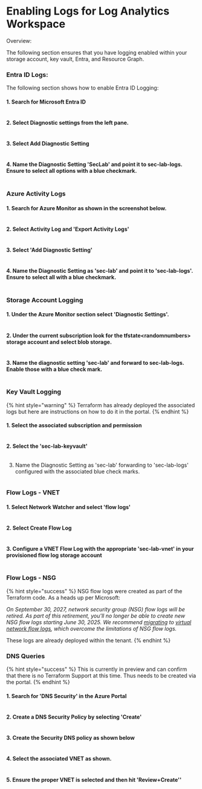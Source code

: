 # Enabling Logs for Log Analytics Workspace

Overview:

The following section ensures that you have logging enabled within your storage account, key vault, Entra, and Resource Graph.

### Entra ID Logs:

The following section shows how to enable Entra ID Logging:

#### 1. Search for Microsoft Entra ID

<figure><img src=".gitbook/assets/image (3) (1) (1).png" alt=""><figcaption></figcaption></figure>

#### 2.  Select Diagnostic settings from the left pane.&#x20;

<figure><img src=".gitbook/assets/image (4) (1) (1).png" alt=""><figcaption></figcaption></figure>

#### 3. Select Add Diagnostic Setting

<figure><img src=".gitbook/assets/image (5) (1) (1).png" alt=""><figcaption></figcaption></figure>

#### 4. Name the Diagnostic Setting 'SecLab' and point it to sec-lab-logs. Ensure to select all options with a blue checkmark.&#x20;

<figure><img src=".gitbook/assets/image (6) (1) (1).png" alt=""><figcaption></figcaption></figure>

### Azure Activity Logs

#### 1. Search for Azure Monitor as shown in the screenshot below.&#x20;

<figure><img src=".gitbook/assets/image (7) (1) (1).png" alt=""><figcaption></figcaption></figure>

#### 2. Select Activity Log and  'Export Activity Logs'

<figure><img src=".gitbook/assets/image (8) (1).png" alt=""><figcaption></figcaption></figure>

#### 3. Select 'Add Diagnostic Setting'

<figure><img src=".gitbook/assets/image (9) (1).png" alt=""><figcaption></figcaption></figure>

#### 4. Name the Diagnostic Setting as 'sec-lab' and point it to 'sec-lab-logs'. Ensure to select all with a blue checkmark.&#x20;

<figure><img src=".gitbook/assets/image (10) (1).png" alt=""><figcaption></figcaption></figure>

### Storage Account Logging

#### 1. Under the Azure Monitor section select 'Diagnostic Settings'.



<figure><img src=".gitbook/assets/image (12) (1).png" alt=""><figcaption></figcaption></figure>

#### 2. Under the current subscription look for the tfstate\<randomnumbers> storage account and select blob storage.

<figure><img src=".gitbook/assets/image (13).png" alt=""><figcaption></figcaption></figure>

#### 3. Name the diagnostic setting 'sec-lab' and forward to sec-lab-logs. Enable those with a blue check mark.&#x20;

<figure><img src=".gitbook/assets/image (11) (1).png" alt=""><figcaption></figcaption></figure>

### Key Vault Logging

{% hint style="warning" %}
Terraform has already deployed the associated logs but here are instructions on how to do it in the portal.
{% endhint %}

#### 1. Select the associated subscription and permission

<figure><img src=".gitbook/assets/image (15).png" alt=""><figcaption></figcaption></figure>

#### 2. Select the 'sec-lab-keyvault'

<figure><img src=".gitbook/assets/image (16).png" alt=""><figcaption></figcaption></figure>

3. Name the Diagnostic Setting as 'sec-lab' forwarding to 'sec-lab-logs' configured with the associated blue check marks.&#x20;

<figure><img src=".gitbook/assets/image (18).png" alt=""><figcaption></figcaption></figure>

### Flow Logs - VNET

#### 1. Select Network Watcher and select 'flow logs'

<figure><img src=".gitbook/assets/image (19).png" alt=""><figcaption></figcaption></figure>

#### 2. Select Create Flow Log

<figure><img src=".gitbook/assets/image (20).png" alt=""><figcaption></figcaption></figure>

#### 3. Configure a VNET Flow Log with the appropriate 'sec-lab-vnet' in your provisioned flow log storage account

<figure><img src=".gitbook/assets/image (5) (1).png" alt=""><figcaption></figcaption></figure>

### Flow Logs - NSG

{% hint style="success" %}
NSG flow logs were created as part of the Terraform code. As a heads up per Microsoft:

_On September 30, 2027, network security group (NSG) flow logs will be retired. As part of this retirement, you'll no longer be able to create new NSG flow logs starting June 30, 2025. We recommend_ [_migrating_](https://learn.microsoft.com/en-us/azure/network-watcher/nsg-flow-logs-migrate) _to_ [_virtual network flow logs_](https://learn.microsoft.com/en-us/azure/network-watcher/vnet-flow-logs-overview)_, which overcome the limitations of NSG flow logs._&#x20;

These logs are already deployed within the tenant.
{% endhint %}



### DNS Queries

{% hint style="success" %}
This is currently in preview and can confirm that there is no Terraform Support at this time. Thus needs to be created via the portal.&#x20;
{% endhint %}

#### 1. Search for 'DNS Security' in the Azure Portal

<figure><img src=".gitbook/assets/image (61).png" alt=""><figcaption></figcaption></figure>

#### 2. Create a DNS Security Policy by selecting 'Create'

<figure><img src=".gitbook/assets/image (1).png" alt=""><figcaption></figcaption></figure>

#### 3. Create the Security DNS policy as shown below

<figure><img src=".gitbook/assets/image (62).png" alt=""><figcaption></figcaption></figure>

#### 4. Select the associated VNET as shown.



<figure><img src=".gitbook/assets/image (63).png" alt=""><figcaption></figcaption></figure>

#### 5. Ensure the proper VNET is selected and then hit 'Review+Create''





<figure><img src=".gitbook/assets/image (64).png" alt=""><figcaption></figcaption></figure>



